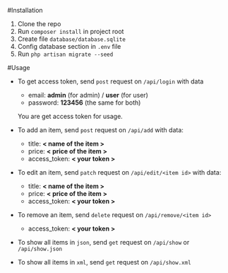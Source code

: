 #Installation

1. Clone the repo
2. Run `composer install` in project root
3. Create file `database/database.sqlite`
4. Config database section in `.env` file
5. Run `php artisan migrate --seed`

#Usage

- To get access token, send `post` request on `/api/login` with data 
    - email: **admin** (for admin) / **user** (for user)
    - password: **123456** (the same for both)

  You are get access token for usage.

- To add an item, send `post` request on `/api/add` with data:
    - title: **< name of the item >**
    - price: **< price of the item >**
    - access_token: **< your token >**
    
- To edit an item, send `patch` request on `/api/edit/<item id>` with data:
    - title: **< name of the item >**
    - price: **< price of the item >**
    - access_token: **< your token >**
    
- To remove an item, send `delete` request on `/api/remove/<item id>`
    - access_token: **< your token >**

- To show all items in `json`, send `get` request on `/api/show` or `/api/show.json`
- To show all items in `xml`, send `get` request on `/api/show.xml`